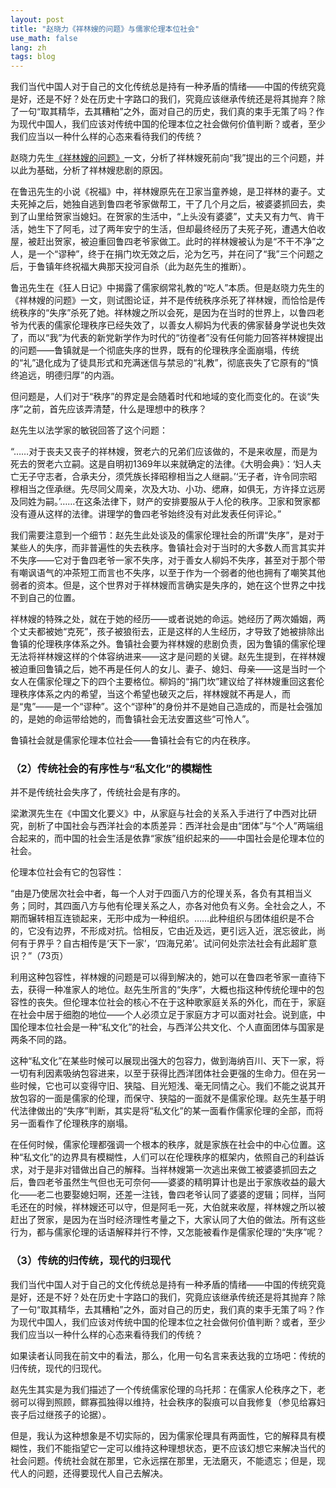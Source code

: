 ```yaml
---
layout: post
title: "赵晓力《祥林嫂的问题》与儒家伦理本位社会"
use_math: false
lang: zh
tags: blog
---
```


我们当代中国人对于自己的文化传统总是持有一种矛盾的情绪——中国的传统究竟是好，还是不好？处在历史十字路口的我们，究竟应该继承传统还是将其抛弃？除了一句“取其精华，去其糟粕”之外，面对自己的历史，我们真的束手无策了吗？作为现代中国人，我们应该对传统中国的伦理本位之社会做何价值判断？或者，至少我们应当以一种什么样的心态来看待我们的传统？

<!-- more -->

赵晓力先生[《祥林嫂的问题》](https://www.guancha.cn/ZhaoXiaoLi/2014_10_06_273494.shtml)一文，分析了祥林嫂死前向“我”提出的三个问题，并以此为基础，分析了祥林嫂悲剧的原因。

在鲁迅先生的小说《祝福》中，祥林嫂原先在卫家当童养媳，是卫祥林的妻子。丈夫死掉之后，她独自逃到鲁四老爷家做帮工，干了几个月之后，被婆婆抓回去，卖到了山里给贺家当媳妇。在贺家的生活中，“上头没有婆婆”，丈夫又有力气、肯干活，她生下了阿毛，过了两年安宁的生活，但却最终经历了夫死子死，遭遇大伯收屋，被赶出贺家，被迫重回鲁四老爷家做工。此时的祥林嫂被认为是“不干不净”之人，是一个“谬种”，终于在捐门坎无效之后，沦为乞丐，并在问了“我”三个问题之后，于鲁镇年终祝福大典那天投河自杀（此为赵先生的推断）。

鲁迅先生在《狂人日记》中揭露了儒家纲常礼教的“吃人”本质。但是赵晓力先生的《祥林嫂的问题》一文，则试图论证，并不是传统秩序杀死了祥林嫂，而恰恰是传统秩序的“失序”杀死了她。祥林嫂之所以会死，是因为在当时的世界上，以鲁四老爷为代表的儒家伦理秩序已经失效了，以善女人柳妈为代表的佛家替身学说也失效了，而以“我”为代表的新党新学作为时代的“彷徨者”没有任何能力回答祥林嫂提出的问题——鲁镇就是一个彻底失序的世界，既有的伦理秩序全面崩塌，传统的“礼”退化成为了徒具形式和充满迷信与禁忌的“礼教”，彻底丧失了它原有的“慎终追远，明德归厚”的内涵。

但问题是，人们对于“秩序”的界定是会随着时代和地域的变化而变化的。在谈“失序”之前，首先应该弄清楚，什么是理想中的秩序？

赵先生以法学家的敏锐回答了这个问题：

“……对于丧夫又丧子的祥林嫂，贺老六的兄弟们应该做的，不是来收屋，而是为死去的贺老六立嗣。这是自明初1369年以来就确定的法律。《大明会典》：‘妇人夫亡无子守志者，合承夫分，须凭族长择昭穆相当之人继嗣。’‘无子者，许令同宗昭穆相当之侄承继。先尽同父周亲，次及大功、小功、缌麻，如俱无，方许择立远房及同姓为嗣。’……在这条法律下，财产的安排要服从于人伦的秩序。卫家和贺家都没有遵从这样的法律。讲理学的鲁四老爷始终没有对此发表任何评论。”

我们需要注意到一个细节：赵先生此处谈及的儒家伦理社会的所谓“失序”，是对于某些人的失序，而非普遍性的失去秩序。鲁镇社会对于当时的大多数人而言其实并不失序——它对于鲁四老爷一家不失序，对于善女人柳妈不失序，甚至对于那个带有嘲讽语气的冲茶短工而言也不失序，以至于作为一个弱者的他也拥有了嘲笑其他弱者的资本。但是，这个世界对于祥林嫂而言确实是失序的，她在这个世界之中找不到自己的位置。

祥林嫂的特殊之处，就在于她的经历——或者说她的命运。她经历了两次婚姻，两个丈夫都被她“克死”，孩子被狼衔去，正是这样的人生经历，才导致了她被排除出鲁镇的伦理秩序体系之外。鲁镇社会要为祥林嫂的悲剧负责，因为鲁镇的儒家伦理无法将祥林嫂这样的个体容纳进来——这才是问题的关键。赵先生提到，在祥林嫂被迫重回鲁镇之后，她不再是任何人的女儿、妻子、媳妇、母亲——这是当时一个女人在儒家伦理之下的四个主要格位。柳妈的“捐门坎”建议给了祥林嫂重回这套伦理秩序体系之内的希望，当这个希望也破灭之后，祥林嫂就不再是人，而是“鬼”——是一个“谬种”。这个“谬种”的身份并不是她自己造成的，而是社会强加的，是她的命运带给她的，而鲁镇社会无法安置这些“可怜人”。

鲁镇社会就是儒家伦理本位社会——鲁镇社会有它的内在秩序。

### （2）传统社会的有序性与“私文化”的模糊性

并不是传统社会失序了，传统社会是有序的。

梁漱溟先生在《中国文化要义》中，从家庭与社会的关系入手进行了中西对比研究，剖析了中国社会与西洋社会的本质差异：西洋社会是由“团体”与“个人”两端组合起来的，而中国的社会生活是依靠“家族”组织起来的——中国社会是伦理本位的社会。

伦理本位社会有它的包容性：

“由是乃使居次社会中者，每一个人对于四面八方的伦理关系，各负有其相当义务；同时，其四面八方与他有伦理关系之人，亦各对他负有义务。全社会之人，不期而辗转相互连锁起来，无形中成为一种组织。……此种组织与团体组织是不合的，它没有边界，不形成对抗。恰相反，它由近及远，更引远入近，泯忘彼此，尚何有于界乎？自古相传是‘天下一家’，‘四海兄弟’。试问何处宗法社会有此超旷意识？”（73页）

利用这种包容性，祥林嫂的问题是可以得到解决的，她可以在鲁四老爷家一直待下去，获得一种准家人的地位。赵先生所言的“失序”，大概也指这种传统伦理中的包容性的丧失。但伦理本位社会的核心不在于这种歌家庭关系的外化，而在于，家庭在社会中居于细胞的地位——个人必须立足于家庭方才可以面对社会。说到底，中国伦理本位社会是一种“私文化”的社会，与西洋公共文化、个人直面团体与国家是两条不同的路。

这种“私文化”在某些时候可以展现出强大的包容力，做到海纳百川、天下一家，将一切有利因素吸纳包容进来，以至于获得比西洋团体社会更强的生命力。但在另一些时候，它也可以变得守旧、狭隘、目光短浅、毫无同情之心。我们不能之说其开放包容的一面是儒家的伦理，而保守、狭隘的一面就不是儒家伦理。赵先生基于明代法律做出的“失序”判断，其实是将“私文化”的某一面看作儒家伦理的全部，而将另一面看作了伦理秩序的崩塌。

在任何时候，儒家伦理都强调一个根本的秩序，就是家族在社会中的中心位置。这种“私文化”的边界具有模糊性，人们可以在伦理秩序的框架内，依照自己的利益诉求，对于是非对错做出自己的解释。当祥林嫂第一次逃出来做工被婆婆抓回去之后，鲁四老爷虽然生气但也无可奈何——婆婆的精明算计也是出于家族收益的最大化——老二也要娶媳妇啊，还差一注钱，鲁四老爷认同了婆婆的逻辑；同样，当阿毛还在的时候，祥林嫂还可以守，但是阿毛一死，大伯就来收屋，祥林嫂之所以被赶出了贺家，是因为在当时经济理性考量之下，大家认同了大伯的做法。所有这些行为，都与儒家伦理的话语解释并行不悖，又怎能被看作是儒家伦理的“失序”呢？

### （3）传统的归传统，现代的归现代

我们当代中国人对于自己的文化传统总是持有一种矛盾的情绪——中国的传统究竟是好，还是不好？处在历史十字路口的我们，究竟应该继承传统还是将其抛弃？除了一句“取其精华，去其糟粕”之外，面对自己的历史，我们真的束手无策了吗？作为现代中国人，我们应该对传统中国的伦理本位之社会做何价值判断？或者，至少我们应当以一种什么样的心态来看待我们的传统？

如果读者认同我在前文中的看法，那么，化用一句名言来表达我的立场吧：传统的归传统，现代的归现代。

赵先生其实是为我们描述了一个传统儒家伦理的乌托邦：在儒家人伦秩序之下，老弱可以得到照顾，鳏寡孤独得以维持，社会秩序的裂痕可以自我修复（参见给寡妇丧子后过继孩子的论据）。

但是，我认为这种想象是不切实际的，因为儒家伦理具有两面性，它的解释具有模糊性，我们不能指望它一定可以维持这种理想状态，更不应该幻想它来解决当代的社会问题。传统社会就在那里，它永远摆在那里，无法磨灭，不能遗忘；但是，现代人的问题，还得要现代人自己去解决。

